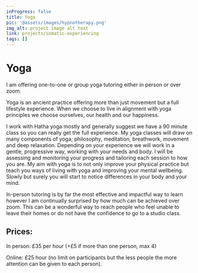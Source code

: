 ```yaml
---
inProgress: false
title: Yoga
pic: '@assets/images/hypnotherapy.png'
img_alt: project image alt text
link: projects/somatic-experiencing
tags: []
---
```


# Yoga

I am offering one-to-one or group yoga tutoring either in person or over zoom.

Yoga is an ancient practice offering more than just movement but a full lifestyle experience. When we choose to live in alignment with yoga principles we choose ourselves, our health and our happiness.

I work with Hatha yoga mostly and generally suggest we have a 90 minute class so you can really get the full experience. My yoga classes will draw on many components of yoga; philosophy, meditation, breathwork, movement and deep relaxation. Depending on your experience we will work in a gentle, progressive way, working with your needs and body. I will be assessing and monitoring your progress and tailoring each session to how you are. My aim with yoga is to not only improve your physical practice but teach you ways of living with yoga and improving your mental wellbeing. Slowly but surely you will start to notice differences in your body and your mind.

In-person tutoring is by far the most effective and impactful way to learn however I am continually surprised by how much can be achieved over zoom. This can be a wonderful way to reach people who feel unable to leave their homes or do not have the confidence to go to a studio class.

## Prices:

In person: £35 per hour (+£5 if more than one person, max 4)

Online: £25 hour (no limit on participants but the less people the more attention can be given to each person).
